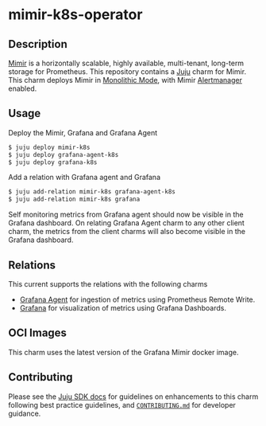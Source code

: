 # mimir-k8s-operator

## Description

[Mimir][Mimir] is a horizontally scalable, highly available, multi-tenant, long-term storage for Prometheus. This repository contains a [Juju][Juju] charm for Mimir. This charm deploys Mimir in [Monolithic Mode][Monolithic Mode], with Mimir [Alertmanager][Alertmanager] enabled.

## Usage

Deploy the Mimir, Grafana and Grafana Agent
```sh
$ juju deploy mimir-k8s
$ juju deploy grafana-agent-k8s
$ juju deploy grafana-k8s
```
Add a relation with Grafana agent and Grafana
```sh
$ juju add-relation mimir-k8s grafana-agent-k8s
$ juju add-relation mimir-k8s grafana
```
Self monitoring metrics from Grafana agent should now be visible in the Grafana dashboard. On relating Grafana Agent charm to any other client charm, the metrics from the client charms will also become visible in the Grafana dashboard.

## Relations

This current supports the relations with the following charms
- [Grafana Agent][Grafana Agent Charm] for ingestion of metrics using Prometheus Remote Write.
- [Grafana][Grafana Charm] for visualization of metrics using Grafana Dashboards.

## OCI Images

This charm uses the latest version of the Grafana Mimir docker image.

## Contributing

Please see the [Juju SDK docs][Juju SDK] for guidelines
on enhancements to this charm following best practice guidelines, and
[`CONTRIBUTING.md`](CONTRIBUTING.md) for developer guidance.

[Mimir]: https://grafana.com/oss/mimir/
[Juju]: https://juju.is
[Juju SDK]: https://juju.is/docs/sdk
[Monolithic Mode]: https://grafana.com/docs/mimir/latest/operators-guide/architecture/deployment-modes/#monolithic-mode
[Alertmanager]: https://grafana.com/docs/mimir/latest/operators-guide/architecture/components/alertmanager/
[Grafana Agent Charm]: https://charmhub.io/grafana-agent-k8s
[Grafana Charm]: https://charmhub.io/grafana-k8s
